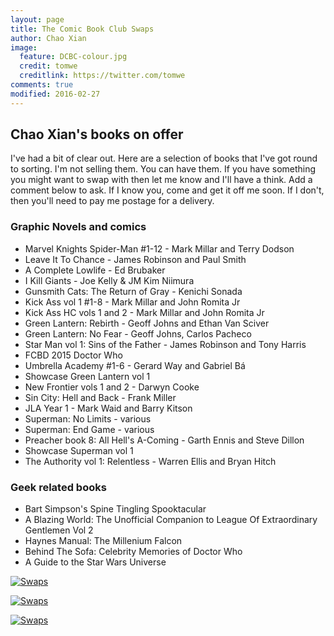 ```yaml
---
layout: page
title: The Comic Book Club Swaps
author: Chao Xian
image:
  feature: DCBC-colour.jpg
  credit: tomwe
  creditlink: https://twitter.com/tomwe
comments: true
modified: 2016-02-27
---
```


## Chao Xian's books on offer

I've had a bit of clear out. Here are a selection of books that I've got round to sorting. I'm not selling them. You can have them. If you have something you might want to swap with then let me know and I'll have a think. Add a comment below to ask. If I know you, come and get it off me soon. If I don't, then you'll need to pay me postage for a delivery.

### Graphic Novels and comics

* Marvel Knights Spider-Man #1-12 - Mark Millar and Terry Dodson
* Leave It To Chance - James Robinson and Paul Smith
* A Complete Lowlife - Ed Brubaker
* I Kill Giants - Joe Kelly & JM Kim Niimura
* Gunsmith Cats: The Return of Gray - Kenichi Sonada
* Kick Ass vol 1 #1-8 - Mark Millar and John Romita Jr
* Kick Ass HC vols 1 and 2 - Mark Millar and John Romita Jr
* Green Lantern: Rebirth - Geoff Johns and Ethan Van Sciver
* Green Lantern: No Fear - Geoff Johns, Carlos Pacheco
* Star Man vol 1: Sins of the Father - James Robinson and Tony Harris
* FCBD 2015 Doctor Who
* Umbrella Academy #1-6 - Gerard Way and Gabriel Bá
* Showcase Green Lantern vol 1
* New Frontier vols 1 and 2 - Darwyn Cooke
* Sin City: Hell and Back - Frank Miller
* JLA Year 1 - Mark Waid and Barry Kitson
* Superman: No Limits - various
* Superman: End Game - various
* Preacher book 8: All Hell's A-Coming - Garth Ennis and Steve Dillon
* Showcase Superman vol 1
* The Authority vol 1: Relentless - Warren Ellis and Bryan Hitch


### Geek related books

* Bart Simpson's Spine Tingling Spooktacular
* A Blazing World: The Unofficial Companion to League Of Extraordinary Gentlemen Vol 2
* Haynes Manual: The Millenium Falcon
* Behind The Sofa: Celebrity Memories of Doctor Who
* A Guide to the Star Wars Universe

[![Swaps]({{site.url}}/images/swaps/comic-swaps.jpg)]({{site.url}}/images/swaps/comic-swaps.jpg)

[![Swaps]({{site.url}}/images/swaps/comic-swaps2.jpg)]({{site.url}}/images/swaps/comic-swaps2.jpg)

[![Swaps]({{site.url}}/images/swaps/books.jpg)]({{site.url}}/images/swaps/books.jpg)
